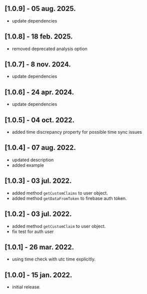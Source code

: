 ## [1.0.9] - 05 aug. 2025.
* update dependencies

## [1.0.8] - 18 feb. 2025.
* removed deprecated analysis option

## [1.0.7] - 8 nov. 2024.
* update dependencies

## [1.0.6] - 24 apr. 2024.
* update dependencies

## [1.0.5] - 04 oct. 2022.
* added time discrepancy property for possible time sync issues

## [1.0.4] - 07 aug. 2022.
* updated description
* added example

## [1.0.3] - 03 jul. 2022.
* added method ```getCustomClaims``` to user object.
* added method ```getDataFromToken``` to firebase auth token.

## [1.0.2] - 03 jul. 2022.
* added method ```getCustomClaim``` to user object.
* fix test for auth user

## [1.0.1] - 26 mar. 2022.
* using time check with utc time explicitly.

## [1.0.0] - 15 jan. 2022.
* initial release.
